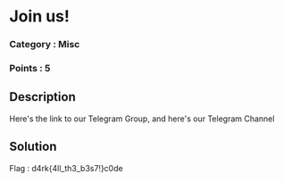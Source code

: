 # Join us!
### Category : Misc
### Points : 5

## Description

Here's the link to our Telegram Group, and here's our Telegram Channel

## Solution

Flag : d4rk{4ll_th3_b3s7!}c0de

